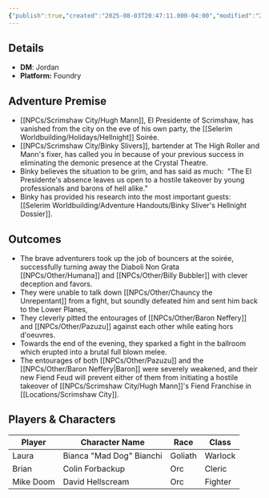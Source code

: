 ```yaml
---
{"publish":true,"created":"2025-08-03T20:47:11.000-04:00","modified":"2025-08-12T09:24:54.000-04:00","published":"2025-08-12T09:24:54.000-04:00","cssclasses":"","DM":"Jordan","Players":["Laura","Brian","Mike Doom"],"Platform":["Foundry"]}
---
```


## Details
- **DM**: Jordan
- **Platform:** Foundry

## Adventure Premise
- [[NPCs/Scrimshaw City/Hugh Mann]], El Presidente of Scrimshaw, has vanished from the city on the eve of his own party, the [[Selerim Worldbuilding/Holidays/Hellnight]] Soirée.
- [[NPCs/Scrimshaw City/Binky Slivers]], bartender at The High Roller and Mann's fixer, has called you in because of your previous success in eliminating the demonic presence at the Crystal Theatre.
- Binky believes the situation to be grim, and has said as much:  "The El Presidente's absence leaves us open to a hostile takeover by young professionals and barons of hell alike."
- Binky has provided his research into the most important guests: [[Selerim Worldbuilding/Adventure Handouts/Binky Sliver's Hellnight Dossier]].

## Outcomes
- The brave adventurers took up the job of bouncers at the soirée, successfully turning away the Diaboli Non Grata [[NPCs/Other/Humana]] and [[NPCs/Other/Billy Bubbler]] with clever deception and favors.
- They were unable to talk down [[NPCs/Other/Chauncy the Unrepentant]] from a fight, but soundly defeated him and sent him back to the Lower Planes, 
- They cleverly pitted the entourages of [[NPCs/Other/Baron Neffery]] and [[NPCs/Other/Pazuzu]] against each other while eating hors d'oeuvres.
- Towards the end of the evening, they sparked a fight in the ballroom which erupted into a brutal full blown melee.
- The entourages of both [[NPCs/Other/Pazuzu]] and the [[NPCs/Other/Baron Neffery\|Baron]] were severely weakened, and their new Fiend Feud will prevent either of them from initiating a hostile takeover of [[NPCs/Scrimshaw City/Hugh Mann]]'s Fiend Franchise in [[Locations/Scrimshaw City]].

## Players & Characters
| Player              | Character Name           | Race    | Class   |
| ------------------- | ------------------------ | ------- | ------- |
| Laura | Bianca "Mad Dog" Bianchi | Goliath | Warlock |
| Brian | Colin Forbackup          | Orc     | Cleric  |
| Mike Doom | David Hellscream         | Orc     | Fighter |

